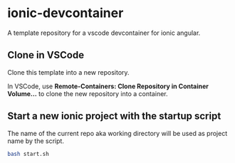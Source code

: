 # ionic-devcontainer

A template repository for a vscode devcontainer for ionic angular.

## Clone in VSCode

Clone this template into a new repository.

In VSCode, use **Remote-Containers: Clone Repository in Container Volume...** to clone the new repository into a container.

## Start a new ionic project with the startup script
The name of the current repo aka working directory will be used as project name by the script.

```bash
bash start.sh
```


